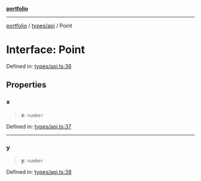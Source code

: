 [**portfolio**](../../../README.md)

***

[portfolio](../../../modules.md) / [types/api](../README.md) / Point

# Interface: Point

Defined in: [types/api.ts:36](https://github.com/tnorlund/Portfolio/blob/e6b28880219fa4ab828459edf95aaad8d95c1545/portfolio/types/api.ts#L36)

## Properties

### x

> **x**: `number`

Defined in: [types/api.ts:37](https://github.com/tnorlund/Portfolio/blob/e6b28880219fa4ab828459edf95aaad8d95c1545/portfolio/types/api.ts#L37)

***

### y

> **y**: `number`

Defined in: [types/api.ts:38](https://github.com/tnorlund/Portfolio/blob/e6b28880219fa4ab828459edf95aaad8d95c1545/portfolio/types/api.ts#L38)
